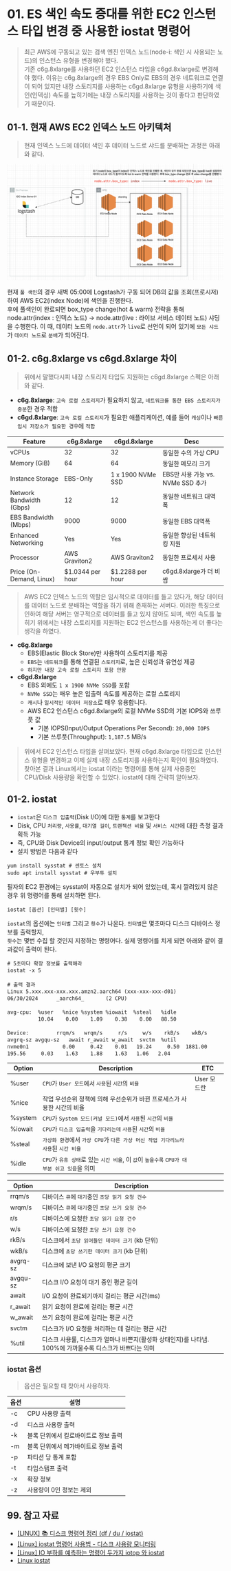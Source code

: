 # 01. ES 색인 속도 증대를 위한 EC2 인스턴스 타입 변경 중 사용한 iostat 명령어

> 최근 AWS에 구동되고 있는 검색 엔진 인덱스 노드(node-i: 색인 시 사용되는 노드)의 인스턴스 유형을 변경해야 했다.  
> 기존 c6g.8xlarge를 사용하던 EC2 인스턴스 타입을 c6gd.8xlarge로 변경해야 했다. 이유는 c6g.8xlarge의 경우 EBS Only로 EBS의 경우 네트워크로 연결이 되어 있지만
> 내장 스토리지를 사용하는 c6gd.8xlarge 유형을 사용하기에 색인(인덱싱) 속도를 높히기에는 내장 스토리지를 사용하는 것이 좋다고 판단하였기 때문이다. 

## 01-1. 현재 AWS EC2 인덱스 노드 아키텍처

> 현재 인덱스 노드에 데이터 색인 후 데이터 노드로 샤드를 분배하는 과정은 아래와 같다.

![20240630_인덱스_프로세스](./img/20240630_인덱스_프로세스.png)

현재 `풀 색인`의 경우 새벽 05:00에 Logstash가 구동 되어 DB의 값을 조회(프로시저)하여 AWS EC2(index Node)에 색인을 진행한다.  
후에 풀색인이 완료되면 box_type change(hot & warm) 전략을 통해 node.attr(index : 인덱스 노드) -> node.attr(live : 라이브 서비스 데이터 노드) 샤딩을 수행한다. 이 때, 데이터 노드의 `node.attr`가 `live`로 선언이 되어 있기에 `모든 샤드`가 `데이터 노드`로 `분배`가 되어진다.

## 01-2. c6g.8xlarge vs c6gd.8xlarge 차이

> 위에서 말했다시피 내장 스토리지 타입도 지원하는 c6gd.8xlarge 스펙은 아래와 같다.

- **c6g.8xlarge**: `고속 로컬 스토리지`가 필요하지 않고, `네트워크를 통한 EBS 스토리지가 충분`한 경우 적합
- **c6gd.8xlarge**: `고속 로컬 스토리지`가 필요한 애플리케이션, 예를 들어 `캐싱`이나 `빠른 임시 저장소가 필요한 경우`에 `적합`

| Feature                | c6g.8xlarge                     | c6gd.8xlarge                     | Desc                             |
|------------------------|---------------------------------|----------------------------------|----------------------------------|
| vCPUs                  | 32                              | 32                               | 동일한 수의 가상 CPU            |
| Memory (GiB)           | 64                              | 64                               | 동일한 메모리 크기              |
| Instance Storage       | EBS-Only                        | 1 x 1900 NVMe SSD                | EBS만 사용 가능 vs. NVMe SSD 추가|
| Network Bandwidth (Gbps)| 12                              | 12                               | 동일한 네트워크 대역폭          |
| EBS Bandwidth (Mbps)   | 9000                            | 9000                             | 동일한 EBS 대역폭               |
| Enhanced Networking    | Yes                             | Yes                              | 동일한 향상된 네트워킹 지원     |
| Processor              | AWS Graviton2                   | AWS Graviton2                    | 동일한 프로세서 사용            |
| Price (On-Demand, Linux)| $1.0344 per hour               | $1.2288 per hour                 | c6gd.8xlarge가 더 비쌈          |

> AWS EC2 인덱스 노드의 역할은 임시적으로 데이터를 들고 있다가, 해당 데이터를 데이터 노드로 분배하는 역할을 하기 위해 존재하는 서버다. 이러한 특징으로 인하여 해당 서버는 영구적으로 데이터를 들고 있지 않아도 되며, 색인 속도를 높히기 위에서는 내장 스토리지를 지원하는 EC2 인스턴스를 사용하는게 더 좋다는 생각을 하였다.

- **c6g.8xlarge**
  - EBS(Elastic Block Store)만 사용하여 스토리지를 제공
  - `EBS`는 `네트워크`를 통해 연결된 `스토리지`로, 높은 신뢰성과 유연성 제공
  - `하지만 내장 고속 로컬 스토리지 포함 안함`
- **c6gd.8xlarge**
  - EBS 외에도 `1 x 1900 NVMe SSD`를 포함
  - `NVMe SSD`는 매우 높은 입출력 속도를 제공하는 로컬 스토리지
  - `캐시`나 `일시적인 데이터 저장소`로 매우 유용합니다.
  - AWS EC2 인스턴스 c6gd.8xlarge의 로컬 NVMe SSD의 기본 IOPS와 쓰루풋 값
    - 기본 IOPS(Input/Output Operations Per Second): `20,000 IOPS`
    - 기본 쓰루풋(Throughput): `1,187.5` MB/s

> 위에서 EC2 인스턴스 타입을 살펴보았다. 현재 c6gd.8xlarge 타입으로 인스턴스 유형을 변경하고 이제 실제 내장 스토리지를 사용하는지 확인이 필요하였다. 찾아본 결과 Linux에서는 iostat 이라는 명령어를 통해 실제 사용중인 CPU/Disk 사용량을 확인할 수 있었다. iostat에 대해 간략히 알아보자. 

## 01-2. iostat

- `iostat`은 `디스크 입출력`(Disk I/O)에 대한 `통계`를 보고한다
- Disk, CPU `처리량`, `사용률`, `대기열 길이`, `트랜잭션 비율` 및 `서비스 시간`에 대한 측정 결과 획득 가능
- 즉, CPU와 Disk Device의 input/output 통계 정보 확인 가능하다
- 설치 방법은 다음과 같다

```shell
yum install sysstat # 센토스 설치
sudo apt install sysstat # 우부투 설치
```

필자의 EC2 환경에는 sysstat이 자동으로 설치가 되어 있었는데, 혹시 깔려있지 않은 경우 위 명령어를 통해 설치하면 된다.

```shell
iostat [옵션] [인터벌] [횟수]
```

`iostat`의 옵션에는 `인터벌` 그리고 `횟수`가 나온다. `인터벌`은 몇초마다 디스크 디바이스 정보를 출력할지,  
`횟수`는 몇번 수집 할 것인지 지정하는 명령어다.  실제 명령어를 치게 되면 아래와 같이 결과값이 출력이 된다.

```shell
# 5초마다 확장 정보를 출력해라
iostat -x 5

# 출력 결과
Linux 5.xxx.xxx-xxx.xxx.amzn2.aarch64 (xxx-xxx-xxx-d01)         06/30/2024      _aarch64_       (2 CPU)

avg-cpu:  %user   %nice %system %iowait  %steal   %idle
          10.04    0.00    1.09    0.38    0.00   88.50

Device:         rrqm/s   wrqm/s     r/s     w/s    rkB/s    wkB/s avgrq-sz avgqu-sz   await r_await w_await  svctm  %util
nvme0n1           0.00     0.42    0.01   19.24     0.50  1881.00   195.56     0.03    1.63    1.88    1.63   1.06   2.04
```

| Option   | Description                               | ETC |
|----------|-------------------------------------------|--|
| %user    | `CPU`가 `User 모드`에서 `사용`된 `시간`의 `비율` | User 모드란 |
| %nice    | 작업 우선순위 정책에 의해 우선순위가 바뀐 프로세스가 사용한 시간의 비율 | |
| %system  | `CPU`가 `System 모드(커널 모드)`에서 `사용`된 `시간`의 `비율` | |
| %iowait  | `CPU`가 `디스크 입출력`을 `기다리는데` `사용`된 `시간`의 `비율` | |
| %steal   | `가상화 환경`에서 `가상 CPU`가 `다른 가상 머신 작업 기다리느라` `사용`된 `시간 비율` | |
| %idle    | `CPU`가 `유휴 상태`로 있는 `시간 비율`, 이 `값`이 `높을수록` `CPU가 대부분 쉬고 있음`을 의미 | |

| Option     | Description                                                                                  |
|------------|----------------------------------------------------------------------------------------------|
| rrqm/s     | 디바이스 `큐`에 `대기`중인 `초당 읽기 요청 건수` |
| wrqm/s     | 디바이스 `큐`에 `대기`중인 `초당 쓰기 요청 건수` |
| r/s        | 디바이스에 요청한 `초당 읽기 요청 건수` |
| w/s        | 디바이스에 요청한 `초당 쓰기 요청 건수` |
| rkB/s      | 디스크에서 `초당 읽어들인 데이터 크기` (kb 단위) |
| wkB/s      | 디스크에 `초당 쓰기한 데이터 크기` (kb 단위) |
| avgrq-sz   | 디스크에 보낸 I/O 요청의 평균 크기 |
| avgqu-sz   | 디스크 I/O 요청이 대기 중인 평균 길이 |
| await      | I/O 요청이 완료되기까지 걸리는 평균 시간(ms) |
| r_await    | 읽기 요청이 완료에 걸리는 평균 시간 |
| w_await    | 쓰기 요청이 완료에 걸리는 평균 시간 |
| svctm      | 디스크가 I/O 요청을 처리하는 데 걸리는 평균 시간 |
| %util      | 디스크 사용률, 디스크가 얼마나 바쁜지(활성화 상태인지)를 나타냄. 100%에 가까울수록 디스크가 바쁘다는 의미 |

### iostat 옵션

> 옵션은 필요할 때 찾아서 사용하자.

| 옵션 | 설명 |
|-----|------|
| -c  | CPU 사용량 출력 |
| -d  | 디스크 사용량 출력 |
| -k  | 블록 단위에서 킬로바이트로 정보 출력 |
| -m  | 블록 단위에서 메가바이트로 정보 출력 |
| -p  | 파티션 당 통계 포함 |
| -t  | 타임스탬프 출력 |
| -x  | 확장 정보 |
| -z  | 사용량이 0인 정보는 제외 |

## 99. 참고 자료

- [[LINUX] 📚 디스크 명령어 정리 (df / du / iostat)](https://inpa.tistory.com/entry/LINUX-%F0%9F%93%9A-%EB%94%94%EC%8A%A4%ED%81%AC-%EB%AA%85%EB%A0%B9%EC%96%B4-%EC%A0%95%EB%A6%AC-df-du-%EC%9A%A9%EB%9F%89-%EA%B5%AC%ED%95%98%EA%B8%B0)
- [[Linux] iostat 명령어 사용법 - 디스크 사용량 모니터링](https://hbase.tistory.com/324)
- [[Linux] IO 부하를 예측하는 명령어 두가지 iotop 와 iostat](https://devkingdom.tistory.com/233)
- [Linux iostat](https://brunch.co.kr/@lars/7)
